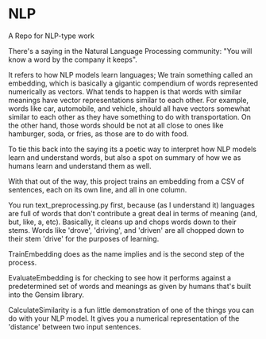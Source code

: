 # NLP
A Repo for NLP-type work

There's a saying in the Natural Language Processing community: "You will know a word by the company it keeps".

It refers to how NLP models learn languages; We train something called an embedding,
which is basically a gigantic compendium of words represented numerically as vectors.
What tends to happen is that words with similar meanings have vector representations similar to each other.
For example, words like car, automobile, and vehicle, should all have vectors somewhat similar to each other as they have
something to do with transportation.  On the other hand, those words should be not at all close to ones like hamburger, soda, or fries,
as those are to do with food.

To tie this back into the saying its a poetic way to interpret how NLP models learn and understand words, but also a spot on summary
of how we as humans learn and understand them as well.

With that out of the way, this project trains an embedding from a CSV of sentences, each on its own line, and all in one column. 

You run text_preprocessing.py first, because (as I understand it) languages are full of words that don't contribute a great deal
in terms of meaning (and, but, like, a, etc). Basically, it cleans up and chops words down to their stems.
Words like 'drove', 'driving', and 'driven' are all chopped down to their stem 'drive' for the purposes of learning.

TrainEmbedding does as the name implies and is the second step of the process.  

EvaluateEmbedding is for checking to see how it performs against a predetermined set of words and meanings as given by humans
that's built into the Gensim library.

CalculateSimilarity is a fun little demonstration of one of the things you can do with your NLP model.  It gives you a numerical
representation of the 'distance' between two input sentences.
